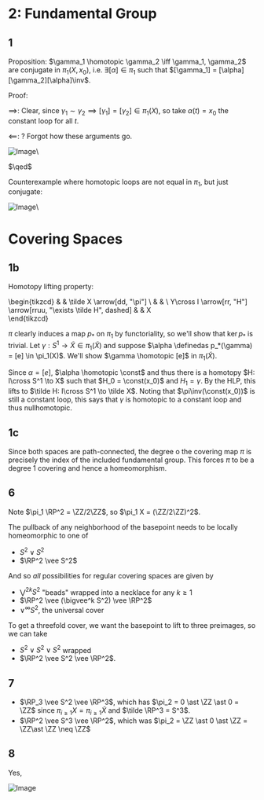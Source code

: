 # 2: Fundamental Group

## 1

Proposition:
$\gamma_1 \homotopic \gamma_2 \iff \gamma_1, \gamma_2$ are conjugate in $\pi_1(X, x_0)$, i.e. $\exists [\alpha] \in \pi_1$ such that $[\gamma_1] = [\alpha][\gamma_2][\alpha]\inv$.

Proof:

$\implies$:
Clear, since $\gamma_1 \sim \gamma_2 \implies [\gamma_1] = [\gamma_2] \in \pi_1(X)$, so take $\alpha(t) = x_0$ the constant loop for all $t$.


$\impliedby$:
? Forgot how these arguments go.

![Image](figures/2020-02-04-20:23.png)\

$\qed$


Counterexample where homotopic loops are not equal in $\pi_1$, but just conjugate:

![Image](figures/2020-02-04-20:00.png)\

# Covering Spaces

## 1b


Homotopy lifting property:

\begin{tikzcd}
                                                                   &  & \tilde X \arrow[dd, "\pi"] \\
                                                                   &  &                            \\
Y\cross I \arrow[rr, "H"] \arrow[rruu, "\exists \tilde H", dashed] &  & X                         
\end{tikzcd}

$\pi$ clearly induces a map $p_*$ on $\pi_1$ by functoriality, so we'll show that $\ker p_*$ is trivial.
Let $\gamma: S^1 \to \tilde X \in \pi_1(\tilde X)$ and suppose $\alpha \definedas p_*(\gamma) = [e] \in \pi_1(X)$. 
We'll show $\gamma \homotopic [e]$ in $\pi_1(\tilde X)$.


Since $\alpha = [e]$, $\alpha \homotopic \const$ and thus there is a homotopy $H: I\cross S^1 \to X$ such that $H_0 = \const(x_0)$ and $H_1 = \gamma$.
By the HLP, this lifts to $\tilde H: I\cross S^1 \to \tilde X$.
Noting that $\pi\inv(\const(x_0))$ is still a constant loop, this says that $\gamma$ is homotopic to a constant loop and thus nullhomotopic. 

## 1c

Since both spaces are path-connected, the degree o the covering map $\pi$ is precisely the index of the included fundamental group.
This forces $\pi$ to be a degree 1 covering and hence a homeomorphism.


## 6

Note $\pi_1 \RP^2 = \ZZ/2\ZZ$, so $\pi_1 X = (\ZZ/2\ZZ)^2$.

The pullback of any neighborhood of the basepoint needs to be locally homeomorphic to one of

- $S^2 \vee S^2$
- $\RP^2 \vee S^2$

And so *all* possibilities for regular covering spaces are given by

- $\bigvee^{2k} S^2$ "beads" wrapped into a necklace for any $k \geq 1$
- $\RP^2 \vee (\bigvee^k S^2) \vee \RP^2$
- $\vee^\infty S^2$, the universal cover


To get a threefold cover, we want the basepoint to lift to three preimages, so we can take

- $S^2 \vee S^2 \vee S^2$ wrapped
- $\RP^2 \vee S^2 \vee \RP^2$.


## 7

- $\RP_3 \vee S^2 \vee \RP^3$, which has $\pi_2 = 0 \ast \ZZ \ast 0 = \ZZ$ since $\pi_{i\geq 1} X = \pi_{i\geq 1}\tilde X$ and $\tilde \RP^3 = S^3$.
- $\RP^2 \vee S^3 \vee \RP^2$, which was $\pi_2 = \ZZ \ast 0 \ast \ZZ = \ZZ\ast \ZZ \neq \ZZ$

## 8

Yes,

![Image](figures/2020-02-04-21:50.png)

